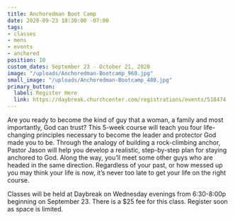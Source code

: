 ```yaml
---
title: Anchoredman Boot Camp
date: 2020-09-23 18:30:00 -07:00
tags:
- classes
- mens
- events
- anchored
position: 10
custom_dates: September 23 - October 21, 2020
image: "/uploads/Anchoredman-Bootcamp_960.jpg"
small_image: "/uploads/Anchoredman-Bootcamp_480.jpg"
primary_button:
  label: Register Here
  link: https://daybreak.churchcenter.com/registrations/events/518474
---
```


Are you ready to become the kind of guy that a woman, a family and most importantly, God can trust? This 5-week course will teach you four life-changing principles necessary to become the leader and protector God made you to be. Through the analogy of building a rock-climbing anchor, Pastor Jason will help you develop a realistic, step-by-step plan for staying anchored to God. Along the way, you’ll meet some other guys who are headed in the same direction. Regardless of your past, or how messed up you may think your life is now, it’s never too late to get your life on the right course. 

Classes will be held at Daybreak on Wednesday evenings from 6:30-8:00p beginning on September 23. There is a $25 fee for this class. Register soon as space is limited.